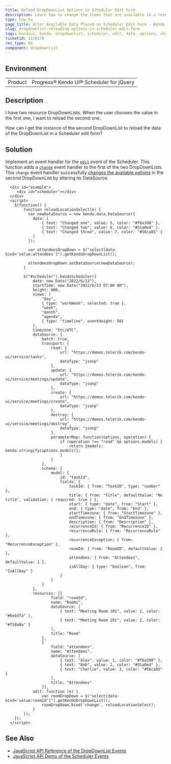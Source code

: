```yaml
---
title: Reload DropDownList Options in Scheduler Edit Form
description: Learn how to change the items that are available in a resource DropDownList on a Scheduler edit form.
type: how-to
page_title: Alter Available Data Placed on Scheduler Edit Form - Kendo UI DropDownList for jQuery
slug: dropdownlist-reloading-options-in-scheduler-edit-form
tags: kendoui, kendo, dropdownlist, scheduler, edit, data, options, change
ticketid: 1118178
res_type: kb
component: dropdownlist
---
```


## Environment

<table>
 <tr>
  <td>Product</td>
  <td>Progress® Kendo UI® Scheduler for jQuery</td>
 </tr>
</table>

## Description

I have two resource DropDownLists. When the user chooses the value in the first one, I want to reload the second one.

How can I get the instance of the second DropDownList to reload the data of the DropDownList in a Scheduler edit form?

## Solution

Implement an event handler for the [`edit`](https://docs.telerik.com/kendo-ui/api/javascript/ui/scheduler/events/edit) event of the Scheduler. This function adds a [`change`](https://docs.telerik.com/kendo-ui/api/javascript/ui/dropdownlist/events/change) event handler to the first of the two DropDownLists. This `change` event handler successfully [changes the available options](https://docs.telerik.com/kendo-ui/api/javascript/ui/dropdownlist/methods/setdatasource) in the second DropDownList by altering its DataSource.

```dojo
  <div id="example">
     <div id="scheduler"></div>
  </div>
  <script>
  	$(function() {
  		function reloadLocationSelect(e) {
  		  var newDataSource = new kendo.data.DataSource({
  			data: [
  				{ text: "Changed one", value: 5, color: "#f8a398" },
  				{ text: "Changed two", value: 6, color: "#51a0ed" },
  				{ text: "Changed three", value: 7, color: "#56ca85" }
  			]
  		  });

  		  var attendeesDropDown = $("select[data-bind='value:attendees']").getKendoDropDownList();

  		  attendeesDropDown.setDataSource(newDataSource);
  		}

  		$("#scheduler").kendoScheduler({
  			date: new Date("2022/6/13"),
  			startTime: new Date("2022/6/13 07:00 AM"),
  			height: 600,
  			views: [
  				"day",
  				{ type: "workWeek", selected: true },
  				"week",
  				"month",
  				"agenda",
  				{ type: "timeline", eventHeight: 50}
  			],
  			timezone: "Etc/UTC",
  			dataSource: {
  				batch: true,
  				transport: {
  					read: {
  						url: "https://demos.telerik.com/kendo-ui/service/tasks",
  						dataType: "jsonp"
  					},
  					update: {
  						url: "https://demos.telerik.com/kendo-ui/service/meetings/update",
  						dataType: "jsonp"
  					},
  					create: {
  						url: "https://demos.telerik.com/kendo-ui/service/meetings/create",
  						dataType: "jsonp"
  					},
  					destroy: {
  						url: "https://demos.telerik.com/kendo-ui/service/meetings/destroy",
  						dataType: "jsonp"
  					},
  					parameterMap: function(options, operation) {
  						if (operation !== "read" && options.models) {
  							return {models: kendo.stringify(options.models)};
  						}
  					}
  				},
  				schema: {
  					model: {
  						id: "taskId",
  						fields: {
  							taskId: { from: "TaskID", type: "number" },
  							title: { from: "Title", defaultValue: "No title", validation: { required: true } },
  							start: { type: "date", from: "Start" },
  							end: { type: "date", from: "End" },
  							startTimezone: { from: "StartTimezone" },
  							endTimezone: { from: "EndTimezone" },
  							description: { from: "Description" },
  							recurrenceId: { from: "RecurrenceID" },
  							recurrenceRule: { from: "RecurrenceRule" },
  							recurrenceException: { from: "RecurrenceException" },
  							roomId: { from: "RoomID", defaultValue: 1 },
  							attendees: { from: "Attendees", defaultValue: 1 },
  							isAllDay: { type: "boolean", from: "IsAllDay" }
  						}
  					}
  				}
  			},
  			resources: [{
  					field: "roomId",
  					name: "Rooms",
  					dataSource: [
  						{ text: "Meeting Room 101", value: 1, color: "#6eb3fa" },
  						{ text: "Meeting Room 201", value: 2, color: "#f58a8a" }
  					],
  					title: "Room"
  				},
  				{
  					field: "attendees",
  					name: "Attendees",
  					dataSource: [
  						{ text: "Alex", value: 1, color: "#f8a398" },
  						{ text: "Bob", value: 2, color: "#51a0ed" },
  						{ text: "Charlie", value: 3, color: "#56ca85" }
  					],
  					title: "Attendees"
  				}],
  			edit: function (e) {
  				var roomDropDown = $("select[data-bind='value:roomId']").getKendoDropDownList();
  				roomDropDown.bind('change', reloadLocationSelect);
  			}
  		});
  	});
  </script>
```

## See Also

* [JavaScript API Reference of the DropDownList Events](https://docs.telerik.com/kendo-ui/api/javascript/ui/dropdownlist#events)
* [JavaScript API Demo of the Scheduler Events](https://docs.telerik.com/kendo-ui/api/javascript/ui/scheduler#events)
